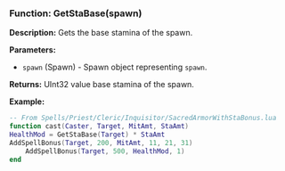 ### Function: GetStaBase(spawn)

**Description:**
Gets the base stamina of the spawn.

**Parameters:**
- `spawn` (Spawn) - Spawn object representing `spawn`.

**Returns:** UInt32 value base stamina of the spawn.

**Example:**

```lua
-- From Spells/Priest/Cleric/Inquisitor/SacredArmorWithStaBonus.lua
function cast(Caster, Target, MitAmt, StaAmt)
HealthMod = GetStaBase(Target) * StaAmt    
AddSpellBonus(Target, 200, MitAmt, 11, 21, 31)
    AddSpellBonus(Target, 500, HealthMod, 1)
end
```
